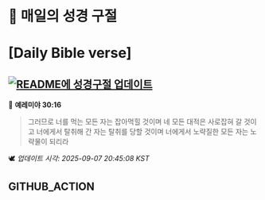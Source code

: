# 🙏 매일의 성경 구절
# [Daily Bible verse]
## [![README에 성경구절 업데이트](https://github.com/DONGSUKA/first_test/actions/workflows/update-readme-bible.yml/badge.svg)](https://github.com/DONGSUKA/first_test/actions/workflows/update-readme-bible.yml)
<!-- START_BIBLE_VERSE -->
📖 **예레미야 30:16**
> 그러므로 너를 먹는 모든 자는 잡아먹힐 것이며 네 모든 대적은 사로잡혀 갈 것이고 너에게서 탈취해 간 자는 탈취를 당할 것이며 너에게서 노략질한 모든 자는 노략물이 되리라

🕊️ _업데이트 시각: 2025-09-07 20:45:08 KST_
  <!-- END_BIBLE_VERSE -->
## GITHUB_ACTION
